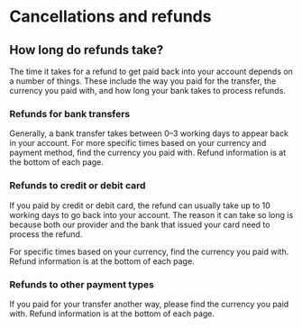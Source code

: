 # Cancellations and refunds  
## How long do refunds take?  
The time it takes for a refund to get paid back into your account depends on a number of things. These include the way you paid for the transfer, the currency you paid with, and how long your bank takes to process refunds. 

### Refunds for bank transfers

Generally, a bank transfer takes between 0–3 working days to appear back in your account. For more specific times based on your currency and payment method, find the currency you paid with. Refund information is at the bottom of each page. 

### Refunds to credit or debit card

If you paid by credit or debit card, the refund can usually take up to 10 working days to go back into your account. The reason it can take so long is because both our provider and the bank that issued your card need to process the refund. 

For specific times based on your currency, find the currency you paid with. Refund information is at the bottom of each page. 

### Refunds to other payment types

If you paid for your transfer another way, please find the currency you paid with. Refund information is at the bottom of each page.
